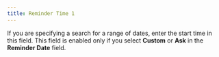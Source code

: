 ```yaml
---
title: Reminder Time 1
---
```



If you are specifying a search for a range of dates, enter the start  time in this field. This field is enabled only if you select **Custom**  or **Ask** in the **Reminder 
 Date** field.
